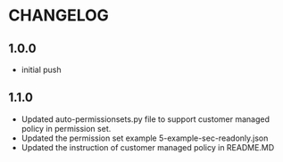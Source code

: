 # CHANGELOG

## 1.0.0
   -  initial push

## 1.1.0
   - Updated auto-permissionsets.py file to support customer managed policy in permission set.
   - Updated the permission set example 5-example-sec-readonly.json
   - Updated the instruction of customer managed policy in README.MD
